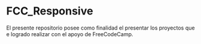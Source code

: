 # FCC_Responsive
El presente repositorio posee como finalidad el presentar los proyectos que e logrado realizar con el apoyo de FreeCodeCamp.
